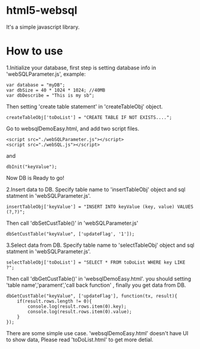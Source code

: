 html5-websql
===
It's a simple javascript library.

How to use
===

1.Initialize your database, first step is setting database info in 'webSQLParameter.js', example:
```
var database = "myDB";
var dbSize = 40 * 1024 * 1024; //40MB
var dbDescribe = "This is my sb";
```
Then setting 'create table statement' in 'createTableObj' object.
```
createTableObj['toDoList'] = "CREATE TABLE IF NOT EXISTS....";
```
Go to websqlDemoEasy.html, and add two script files.
```
<script src="./webSQLParameter.js"></script>
<script src="./webSQL.js"></script>
```
and
```
dbInit("keyValue");
```
Now DB is Ready to go!

2.Insert data to DB.
Specify table name to 'insertTableObj' object and sql statment in 'webSQLParameter.js'.
```
insertTableObj['keyValue'] = "INSERT INTO keyValue (key, value) VALUES (?,?)";
```
Then call 'dbSetCustTable()' in 'webSQLParameter.js'
```
dbSetCustTable("keyValue", ['updateFlag', '1']);
```

3.Select data from DB.
Specify table name to 'selectTableObj' object and sql statment in 'webSQLParameter.js'.
```
selectTableObj['toDoList'] = "SELECT * FROM toDoList WHERE key LIKE ?";
```
Then call 'dbGetCustTable()' in 'websqlDemoEasy.html'. you should setting 'table name','parament','call back function' , finally you get data from DB. 
```
dbGetCustTable("keyValue", ['updateFlag'], function(tx, result){
	if(result.rows.length != 0){
		console.log(result.rows.item(0).key);
		console.log(result.rows.item(0).value);
	}
});
```

There are some simple use case. 'websqlDemoEasy.html' doesn't have UI to show data, Please read 'toDoList.html' to get more detial.

